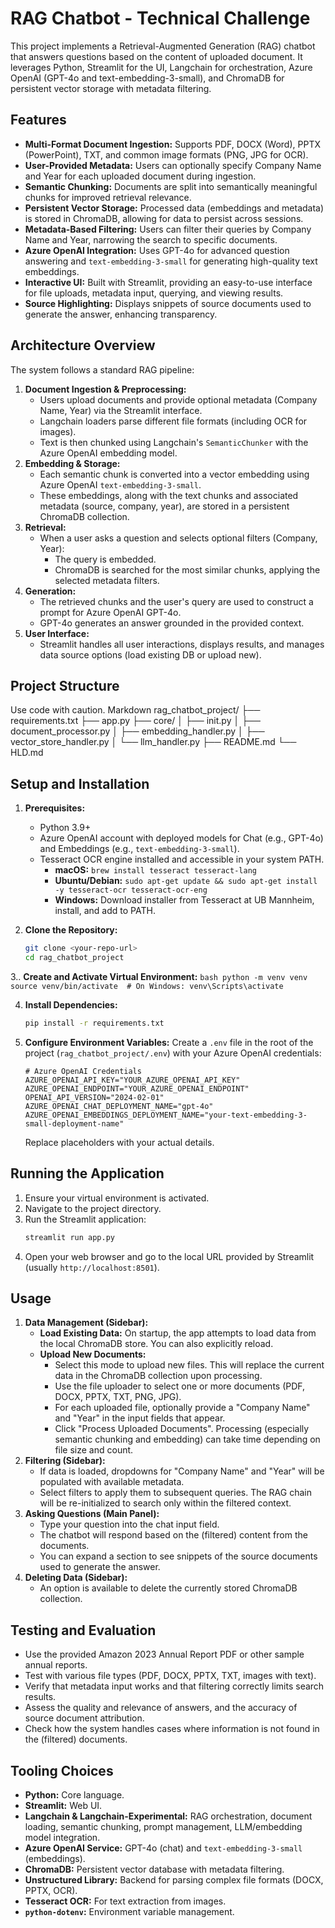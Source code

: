 # RAG Chatbot - Technical Challenge

This project implements a Retrieval-Augmented Generation (RAG) chatbot that answers questions based on the content of uploaded document. It leverages Python, Streamlit for the UI, Langchain for orchestration, Azure OpenAI (GPT-4o and text-embedding-3-small), and ChromaDB for persistent vector storage with metadata filtering.

## Features
*   **Multi-Format Document Ingestion:** Supports PDF, DOCX (Word), PPTX (PowerPoint), TXT, and common image formats (PNG, JPG for OCR).
*   **User-Provided Metadata:** Users can optionally specify Company Name and Year for each uploaded document during ingestion.
*   **Semantic Chunking:** Documents are split into semantically meaningful chunks for improved retrieval relevance.
*   **Persistent Vector Storage:** Processed data (embeddings and metadata) is stored in ChromaDB, allowing for data to persist across sessions.
*   **Metadata-Based Filtering:** Users can filter their queries by Company Name and Year, narrowing the search to specific documents.
*   **Azure OpenAI Integration:** Uses GPT-4o for advanced question answering and `text-embedding-3-small` for generating high-quality text embeddings.
*   **Interactive UI:** Built with Streamlit, providing an easy-to-use interface for file uploads, metadata input, querying, and viewing results.
*   **Source Highlighting:** Displays snippets of source documents used to generate the answer, enhancing transparency.

## Architecture Overview

The system follows a standard RAG pipeline:
1.  **Document Ingestion & Preprocessing:**
    *   Users upload documents and provide optional metadata (Company Name, Year) via the Streamlit interface.
    *   Langchain loaders parse different file formats (including OCR for images).
    *   Text is then chunked using Langchain's `SemanticChunker` with the Azure OpenAI embedding model.
2.  **Embedding & Storage:**
    *   Each semantic chunk is converted into a vector embedding using Azure OpenAI `text-embedding-3-small`.
    *   These embeddings, along with the text chunks and associated metadata (source, company, year), are stored in a persistent ChromaDB collection.
3.  **Retrieval:**
    *   When a user asks a question and selects optional filters (Company, Year):
        *   The query is embedded.
        *   ChromaDB is searched for the most similar chunks, applying the selected metadata filters.
4.  **Generation:**
    *   The retrieved chunks and the user's query are used to construct a prompt for Azure OpenAI GPT-4o.
    *   GPT-4o generates an answer grounded in the provided context.
5.  **User Interface:**
    *   Streamlit handles all user interactions, displays results, and manages data source options (load existing DB or upload new).


## Project Structure
Use code with caution.
Markdown
rag_chatbot_project/
├── requirements.txt
├── app.py
├── core/
│ ├── init.py
│ ├── document_processor.py
│ ├── embedding_handler.py
│ ├── vector_store_handler.py
│ └── llm_handler.py
├── README.md
└── HLD.md
## Setup and Installation

1.  **Prerequisites:**
    *   Python 3.9+
    *   Azure OpenAI account with deployed models for Chat (e.g., GPT-4o) and Embeddings (e.g., `text-embedding-3-small`).
    *   Tesseract OCR engine installed and accessible in your system PATH.
        *   **macOS:** `brew install tesseract tesseract-lang`
        *   **Ubuntu/Debian:** `sudo apt-get update && sudo apt-get install -y tesseract-ocr tesseract-ocr-eng`
        *   **Windows:** Download installer from Tesseract at UB Mannheim, install, and add to PATH.

2.  **Clone the Repository:**
    ```bash
    git clone <your-repo-url>
    cd rag_chatbot_project
    ```

3.. **Create and Activate Virtual Environment:**
    ```bash
    python -m venv venv
    source venv/bin/activate  # On Windows: venv\Scripts\activate
    ```

4.  **Install Dependencies:**
    ```bash
    pip install -r requirements.txt
    ```

5.  **Configure Environment Variables:**
    Create a `.env` file in the root of the project (`rag_chatbot_project/.env`) with your Azure OpenAI credentials:
    ```env
    # Azure OpenAI Credentials
    AZURE_OPENAI_API_KEY="YOUR_AZURE_OPENAI_API_KEY"
    AZURE_OPENAI_ENDPOINT="YOUR_AZURE_OPENAI_ENDPOINT"
    OPENAI_API_VERSION="2024-02-01"
    AZURE_OPENAI_CHAT_DEPLOYMENT_NAME="gpt-4o"
    AZURE_OPENAI_EMBEDDINGS_DEPLOYMENT_NAME="your-text-embedding-3-small-deployment-name"
    ```
    Replace placeholders with your actual details.

## Running the Application

1.  Ensure your virtual environment is activated.
2.  Navigate to the project directory.
3.  Run the Streamlit application:
    ```bash
    streamlit run app.py
    ```
4.  Open your web browser and go to the local URL provided by Streamlit (usually `http://localhost:8501`).

## Usage

1.  **Data Management (Sidebar):**
    *   **Load Existing Data:** On startup, the app attempts to load data from the local ChromaDB store. You can also explicitly reload.
    *   **Upload New Documents:**
        *   Select this mode to upload new files. This will replace the current data in the ChromaDB collection upon processing.
        *   Use the file uploader to select one or more documents (PDF, DOCX, PPTX, TXT, PNG, JPG).
        *   For each uploaded file, optionally provide a "Company Name" and "Year" in the input fields that appear.
        *   Click "Process Uploaded Documents". Processing (especially semantic chunking and embedding) can take time depending on file size and count.
2.  **Filtering (Sidebar):**
    *   If data is loaded, dropdowns for "Company Name" and "Year" will be populated with available metadata.
    *   Select filters to apply them to subsequent queries. The RAG chain will be re-initialized to search only within the filtered context.
3.  **Asking Questions (Main Panel):**
    *   Type your question into the chat input field.
    *   The chatbot will respond based on the (filtered) content from the documents.
    *   You can expand a section to see snippets of the source documents used to generate the answer.
4.  **Deleting Data (Sidebar):**
    *   An option is available to delete the currently stored ChromaDB collection.

## Testing and Evaluation

*   Use the provided Amazon 2023 Annual Report PDF or other sample annual reports.
*   Test with various file types (PDF, DOCX, PPTX, TXT, images with text).
*   Verify that metadata input works and that filtering correctly limits search results.
*   Assess the quality and relevance of answers, and the accuracy of source document attribution.
*   Check how the system handles cases where information is not found in the (filtered) documents.

## Tooling Choices

*   **Python:** Core language.
*   **Streamlit:** Web UI.
*   **Langchain & Langchain-Experimental:** RAG orchestration, document loading, semantic chunking, prompt management, LLM/embedding model integration.
*   **Azure OpenAI Service:** GPT-4o (chat) and `text-embedding-3-small` (embeddings).
*   **ChromaDB:** Persistent vector database with metadata filtering.
*   **Unstructured Library:** Backend for parsing complex file formats (DOCX, PPTX, OCR).
*   **Tesseract OCR:** For text extraction from images.
*   **`python-dotenv`:** Environment variable management.
